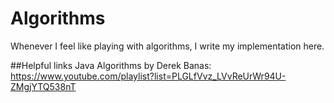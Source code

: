 # Algorithms
Whenever I feel like playing with algorithms, I write my implementation here.

##Helpful links
Java Algorithms by Derek Banas: https://www.youtube.com/playlist?list=PLGLfVvz_LVvReUrWr94U-ZMgjYTQ538nT
